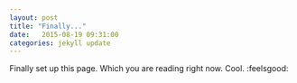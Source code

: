 ```yaml
---
layout: post
title: "Finally..."
date:   2015-08-19 09:31:00
categories: jekyll update
---
```


Finally set up this page. Which you are reading right now. Cool. :feelsgood: